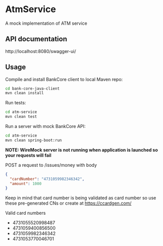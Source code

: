 # AtmService
A mock implementation of ATM service

## API documentation
http://localhost:8080/swagger-ui/

## Usage

Compile and install BankCore client to local Maven repo:
```bash
cd bank-core-java-client
mvn clean install
```

Run tests:
```bash
cd atm-service
mvn clean test
```


Run a server with mock BankCore API:
```bash
cd atm-service
mvn clean spring-boot:run
```

**NOTE: WireMock server is not running when application is launched so your requests will fail**

POST a request to /issues/money with body

```json
{
  "cardNumber": "4731059982346342",
  "amount": 1000
}
```

Keep in mind that card number is being validated as card number so use these pre-generated CNs or create at https://ccardgen.com/

Valid card numbers
- 4731055520998487
- 4731059400856500
- 4731059982346342
- 4731053770046701

